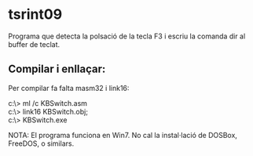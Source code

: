 # tsrint09

Programa que detecta la polsació de la tecla F3 i escriu la comanda dir<cr> al buffer de teclat.

## Compilar i enllaçar:

Per compilar fa falta masm32 i link16:

c:\\> ml /c KBSwitch.asm  
c:\\> link16 KBSwitch.obj;  
c:\\> KBSwitch.exe

NOTA: El programa funciona en Win7. No cal la instal·lació de DOSBox, FreeDOS, o similars.
